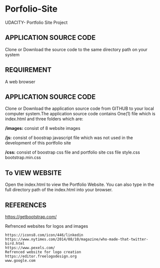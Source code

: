 # Porfolio-Site
UDACITY- Portfolio Site Project
## APPLICATION SOURCE CODE ##
Clone or Download the source code to the same directory path on your system
## REQUIREMENT ##
A web browser
## APPLICATION SOURCE CODE ##
Clone or Download the application source code from GITHUB to your local computer system.The application source code contains One(1) file which is index.html and three  folders which are:

**/images:** consist of 8 website images

**/js:** consist of boostrap javascript file which was not used in the development of this portfolio site

**/css:** consist of boostrap css file and portfolio site css file
  style.css
  bootstrap.min.css
  

## To VIEW WEBSITE ##
Open the index.html to view the Portfolio Website. 
You can also type in the full directory path of the index.html into your browser.

## REFERENCES ##
  https://getbootstrap.com/

Refrenced websites for logos and images

	https://icons8.com/icon/446/linkedin
	https://www.nytimes.com/2014/08/10/magazine/who-made-that-twitter-bird.html
	https://www.pexels.com/
    Refrenced website for logo creation
	https://editor.freelogodesign.org
	www.google.com
